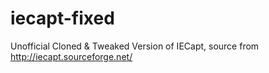 # iecapt-fixed
Unofficial Cloned &amp; Tweaked Version of IECapt, source from http://iecapt.sourceforge.net/
